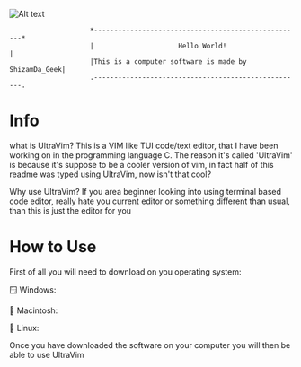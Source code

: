 ![Alt text](https://github.com/ShizamDaGeek/UltraVim/blob/9a967996227864aea059afb5150bc8a3e2a40b72/Images/UltraVim%20Logo.png)


                        *----------------------------------------------------*
                        |                     Hello World!                   |
                        |This is a computer software is made by ShizamDa_Geek|
                        .----------------------------------------------------.

# Info
what is UltraVim?
This is a VIM like TUI code/text editor, that I have been working on in the programming language C.
The reason it's called 'UltraVim' is because it's suppose to be a cooler version of vim, in fact 
half of this readme was typed using UltraVim, now isn't that cool?

Why use UltraVim?
If you area beginner looking into using terminal based code editor, really hate you current editor 
or something different than usual, than this is just the editor for you

# How to Use
First of all you will need to download on you operating system:

🪟 Windows:

🍎 Macintosh:

🐧 Linux:

Once you have downloaded the software on your computer you will then be able to use UltraVim
